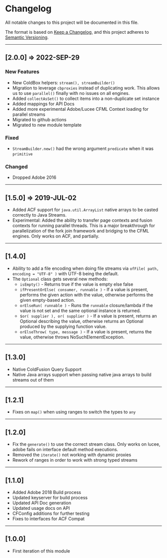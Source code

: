 # Changelog

All notable changes to this project will be documented in this file.

The format is based on [Keep a Changelog](https://keepachangelog.com/en/1.0.0/),
and this project adheres to [Semantic Versioning](https://semver.org/spec/v2.0.0.html).

----

## [2.0.0] => 2022-SEP-29

### New Features

* New ColdBox helpers: `stream(), streamBuilder()`
* Migration to leverage `cbproxies` instead of duplicating work. This allows us to use `parallel()` finally with no issues on all engines.
* Added `collectAsSet()` to collect items into a non-duplicate set instance
* Added mappings for API Docs
* Added more experimental Adobe/Lucee CFML Context loading for parallel streams
* Migrated to github actions
* Migrated to new module template

### Fixed

* `StreamBuilder.new()` had the wrong argument `predicate` when it was `primitive`

### Changed

* Dropped Adobe 2016

----

## [1.5.0] => 2019-JUL-02

* Added ACF support for `java.util.ArrayList` native arrays to be casted correctly to Java Streams.
* Experimental: Added the ability to transfer page contexts and fusion contexts for running parallel threads. This is a major breakthrough for parallelization of the fork join framework and bridging to the CFML engines. Only works on ACF, and partially.

----

## [1.4.0]

* Ability to add a file encoding when doing file streams via `ofFile( path, encoding = "UTF-8" )` with UTF-8 being the default.
* The `Optional` class gets several new methods:
  * `isEmpty()` - Returns true if the value is empty else false
  * `ifPresentOrElse( consumer, runnable )` - If a value is present, performs the given action with the value, otherwise performs the given empty-based action.
  * `orElseRun( runnable )` - Runs the `runnable` closure/lambda if the value is not set and the same optional instance is returned.
  * `$or( supplier ), or( supplier )` - If a value is present, returns an Optional describing the value, otherwise returns an Optional produced by the supplying function value.
  * `orElseThrow( type, message )` - If a value is present, returns the value, otherwise throws NoSuchElementException.

----

## [1.3.0]

* Native ColdFusion Query Support
* Native Java arrays support when passing native java arrays to build streams out of them

----

## [1.2.1]

* Fixes on `map()` when using ranges to switch the types to `any`

----

## [1.2.0]

* Fix the `generate()` to use the correct stream class. Only works on lucee, adobe fails on interface default method executions.
* Removed the `iterate()` not working with dynamic proxies
* Rework of ranges in order to work with strong typed streams

----

## [1.1.0]

* Added Adobe 2018 Build process
* Updated keyserver for build process
* Updated API Doc generation
* Updated usage docs on API
* CFConfig additions for further testing
* Fixes to interfaces for ACF Compat

----

## [1.0.0]

* First iteration of this module
